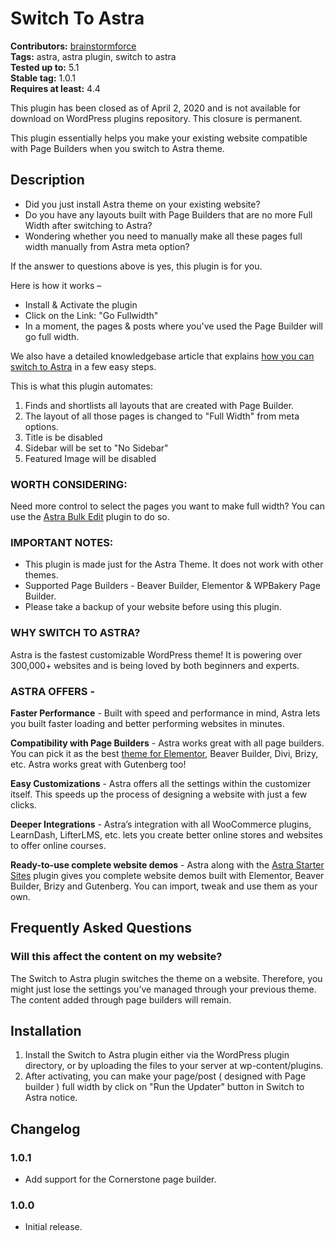 # Switch To Astra #
**Contributors:** [brainstormforce](https://profiles.wordpress.org/brainstormforce)  
**Tags:** astra, astra plugin, switch to astra  
**Tested up to:** 5.1  
**Stable tag:** 1.0.1  
**Requires at least:** 4.4  

This plugin has been closed as of April 2, 2020 and is not available for download on WordPress plugins repository. This closure is permanent.

This plugin essentially helps you make your existing website compatible with Page Builders when you switch to Astra theme.

## Description ##

- Did you just install Astra theme on your existing website? 
- Do you have any layouts built with Page Builders that are no more Full Width after switching to Astra?
- Wondering whether you need to manually make all these pages full width manually from Astra meta option? 

If the answer to questions above is yes, this plugin is for you. 

Here is how it works –

- Install & Activate the plugin
- Click on the Link: "Go Fullwidth"
- In a moment, the pages & posts where you've used the Page Builder will go full width.

We also have a detailed knowledgebase article that explains <a href="https://wpastra.com/docs/switch-to-astra?utm_source=wp-repo&utm_medium=astra_desc&utm_campaign=switch_to_astra">how you can switch to Astra</a> in a few easy steps.

This is what this plugin automates:

1. Finds and shortlists all layouts that are created with Page Builder.
2. The layout of all those pages is changed to "Full Width" from meta options.
3. Title is be disabled
4. Sidebar will be set to "No Sidebar"
5. Featured Image will be disabled

### WORTH CONSIDERING: ###

Need more control to select the pages you want to make full width? You can use the <a href="https://wordpress.org/plugins/astra-bulk-edit/">Astra Bulk Edit</a> plugin to do so.

### IMPORTANT NOTES: ###

- This plugin is made just for the Astra Theme. It does not work with other themes.
- Supported Page Builders - Beaver Builder, Elementor & WPBakery Page Builder.
- Please take a backup of your website before using this plugin.

### WHY SWITCH TO ASTRA? ###

Astra is the fastest customizable WordPress theme! It is powering over 300,000+ websites and is being loved by both beginners and experts.

### ASTRA OFFERS - ###

**Faster Performance** - Built with speed and performance in mind, Astra lets you built faster loading and better performing websites in minutes.

**Compatibility with Page Builders** - Astra works great with all page builders. You can pick it as the best <a href="https://wpastra.com/theme-for-elementor/?utm_source=wp-repo&utm_medium=astra_desc&utm_campaign=switch_to_astra">theme for Elementor</a>, Beaver Builder, Divi, Brizy, etc. Astra works great with Gutenberg too!

**Easy Customizations** - Astra offers all the settings within the customizer itself. This speeds up the process of designing a website with just a few clicks.

**Deeper Integrations** - Astra’s integration with all WooCommerce plugins, LearnDash, LifterLMS, etc. lets you create better online stores and websites to offer online courses.

**Ready-to-use complete website demos** - Astra along with the <a href="https://wordpress.org/plugins/astra-sites/">Astra Starter Sites</a> plugin gives you complete website demos built with Elementor, Beaver Builder, Brizy and Gutenberg. You can import, tweak and use them as your own.

## Frequently Asked Questions ##

### Will this affect the content on my website? ###

The Switch to Astra plugin switches the theme on a website. Therefore, you might just lose the settings you’ve managed through your previous theme. The content added through page builders will remain.

## Installation ##

1. Install the Switch to Astra plugin either via the WordPress plugin directory, or by uploading the files to your server at wp-content/plugins.
2. After activating, you can make your page/post ( designed with Page builder ) full width by click on "Run the Updater" button in Switch to Astra notice.

## Changelog ##
### 1.0.1 ###
* Add support for the Cornerstone page builder.

### 1.0.0 ###
* Initial release.
